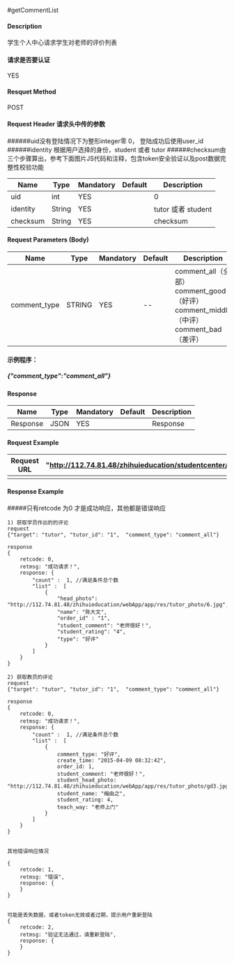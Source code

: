 #getCommentList
#### Description
学生个人中心请求学生对老师的评价列表

#### 请求是否要认证
YES

#### Resquet Method
POST


#### Request Header 请求头中传的参数
######uid没有登陆情况下为整形integer零 0， 登陆成功后使用user_id
######identity 根据用户选择的身份，student 或者 tutor
######checksum由三个步骤算出，参考下面图片JS代码和注释，包含token安全验证以及post数据完整性校验功能

| Name | Type | Mandatory | Default | Description |
| -- | -- | -- | -- | -- |
| uid | int | YES |  | 0 |
| identity    | String | YES |  | tutor 或者 student|
| checksum    | String | YES |  | checksum|


#### Request Parameters (Body) 

| Name | Type | Mandatory | Default | Description |
| -- | -- | -- | -- | -- |
| comment_type | STRING | YES | -- | comment_all（全部） comment_good（好评）  comment_middle（中评）   comment_bad（差评） |
####  示例程序：
#####  {"comment_type":"comment_all"}



#### Response
| Name | Type | Mandatory | Default | Description |
| -- | -- | -- | -- | -- |
| Response | JSON | YES| | Response |


#### Request Example

|Request URL | "http://112.74.81.48/zhihuieducation/studentcenter/getCommentList" |
| --| -- |
| | |

#### Response Example

#####只有retcode 为0 才是成功响应，其他都是错误响应
```
1) 获取学员作出的的评论
request
{"target": "tutor", "tutor_id": "1",  "comment_type": "comment_all"}

response
{
    retcode: 0, 
    retmsg: "成功请求！",
    response: {
        "count" :  1, //满足条件总个数
        "list" :  [
            {
                "head_photo": "http://112.74.81.48/zhihuieducation/webApp/app/res/tutor_photo/6.jpg",
                "name": "陈大文",    
                "order_id" : "1",  
                "student_comment": "老师很好！",
                "student_rating": "4",
                "type": "好评"
            }
        ]
    }
}

2) 获取教员的评论
request
{"target": "tutor", "tutor_id": "1",  "comment_type": "comment_all"}

response
{
    retcode: 0, 
    retmsg: "成功请求！",
    response: {
        "count" :  1, //满足条件总个数
        "list" :  [
            {
                comment_type: "好评",
                create_time: "2015-04-09 08:32:42",
                order_id: 1,
                student_comment: "老师很好！",
                student_head_photo: "http://112.74.81.48/zhihuieducation/webApp/app/res/tutor_photo/gd3.jpg",
                student_name: "梅由之",
                student_rating: 4,
                teach_way: "老师上门"
            }
        ]
    }
}


其他错误响应情况

{
    retcode: 1, 
    retmsg: "错误",
    response: {
    }
}


可能是丢失数据，或者token无效或者过期，提示用户重新登陆
{
    retcode: 2, 
    retmsg: "验证无法通过，请重新登陆",
    response: {
    }
}
```



